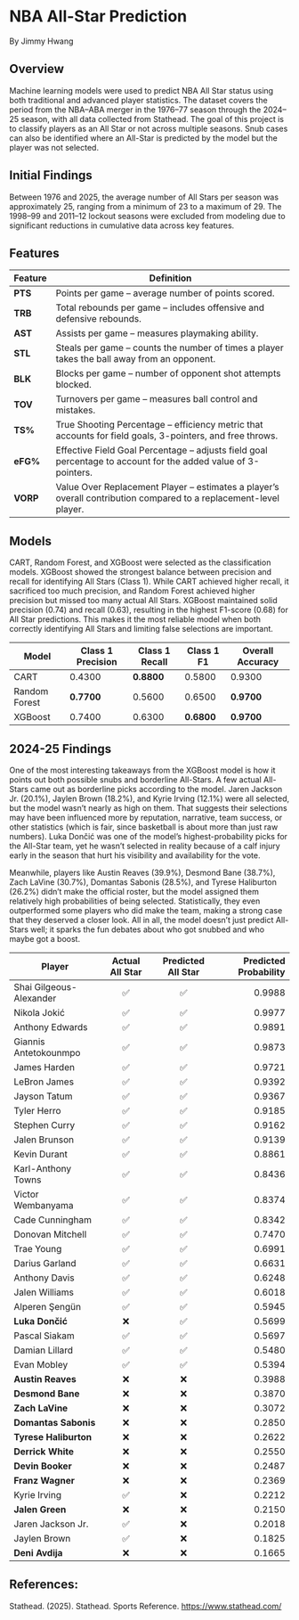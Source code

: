 # NBA All-Star Prediction
By Jimmy Hwang

## Overview
Machine learning models were used to predict NBA All Star status using both traditional and advanced player statistics. The dataset covers the period from the NBA–ABA merger in the 1976–77 season through the 2024–25 season, with all data collected from Stathead. The goal of this project is to classify players as an All Star or not across multiple seasons. Snub cases can also be identified where an All-Star is predicted by the model but the player was not selected.

## Initial Findings
Between 1976 and 2025, the average number of All Stars per season was approximately 25, ranging from a minimum of 23 to a maximum of 29. The 1998–99 and 2011–12 lockout seasons were excluded from modeling due to significant reductions in cumulative data across key features.

## Features
| Feature | Definition |
|---------|-------------|
| **PTS** | Points per game – average number of points scored. |
| **TRB** | Total rebounds per game – includes offensive and defensive rebounds. |
| **AST** | Assists per game – measures playmaking ability. |
| **STL** | Steals per game – counts the number of times a player takes the ball away from an opponent. |
| **BLK** | Blocks per game – number of opponent shot attempts blocked. |
| **TOV** | Turnovers per game – measures ball control and mistakes. |
| **TS%** | True Shooting Percentage – efficiency metric that accounts for field goals, 3-pointers, and free throws. |
| **eFG%** | Effective Field Goal Percentage – adjusts field goal percentage to account for the added value of 3-pointers. |
| **VORP** | Value Over Replacement Player – estimates a player’s overall contribution compared to a replacement-level player. |

## Models
CART, Random Forest, and XGBoost were selected as the classification models. XGBoost showed the strongest balance between precision and recall for identifying All Stars (Class 1). While CART achieved higher recall, it sacrificed too much precision, and Random Forest achieved higher precision but missed too many actual All Stars. XGBoost maintained solid precision (0.74) and recall (0.63), resulting in the highest F1-score (0.68) for All Star predictions. This makes it the most reliable model when both correctly identifying All Stars and limiting false selections are important.

| Model         | Class 1 Precision | Class 1 Recall | Class 1 F1 | Overall Accuracy |
|---------------|-------------------|----------------|------------|------------------|
| CART          | 0.4300            | **0.8800**     | 0.5800     | 0.9300           |
| Random Forest | **0.7700**        | 0.5600         | 0.6500     | **0.9700**       |
| XGBoost       | 0.7400            | 0.6300         | **0.6800** | **0.9700**       |

## 2024-25 Findings
One of the most interesting takeaways from the XGBoost model is how it points out both possible snubs and borderline All-Stars. A few actual All-Stars came out as borderline picks according to the model. Jaren Jackson Jr. (20.1%), Jaylen Brown (18.2%), and Kyrie Irving (12.1%) were all selected, but the model wasn’t nearly as high on them. That suggests their selections may have been influenced more by reputation, narrative, team success, or other statistics (which is fair, since basketball is about more than just raw numbers). Luka Dončić was one of the model’s highest-probability picks for the All-Star team, yet he wasn’t selected in reality because of a calf injury early in the season that hurt his visibility and availability for the vote.

Meanwhile, players like Austin Reaves (39.9%), Desmond Bane (38.7%), Zach LaVine (30.7%), Domantas Sabonis (28.5%), and Tyrese Haliburton (26.2%) didn’t make the official roster, but the model assigned them relatively high probabilities of being selected. Statistically, they even outperformed some players who did make the team, making a strong case that they deserved a closer look. All in all, the model doesn’t just predict All-Stars well; it sparks the fun debates about who got snubbed and who maybe got a boost.

| Player            | Actual All Star | Predicted All Star | Predicted Probability |
|-------------------|:--------:|:------------------:|---------------:|
| Shai Gilgeous-Alexander | ✅ | ✅ | 0.9988 |
| Nikola Jokić           | ✅ | ✅ | 0.9977 |
| Anthony Edwards        | ✅ | ✅ | 0.9891 |
| Giannis Antetokounmpo  | ✅ | ✅ | 0.9873 |
| James Harden           | ✅ | ✅ | 0.9721 |
| LeBron James           | ✅ | ✅ | 0.9392 |
| Jayson Tatum           | ✅ | ✅ | 0.9367 |
| Tyler Herro            | ✅ | ✅ | 0.9185 |
| Stephen Curry          | ✅ | ✅ | 0.9162 |
| Jalen Brunson          | ✅ | ✅ | 0.9139 |
| Kevin Durant           | ✅ | ✅ | 0.8861 |
| Karl-Anthony Towns     | ✅ | ✅ | 0.8436 |
| Victor Wembanyama      | ✅ | ✅ | 0.8374 |
| Cade Cunningham        | ✅ | ✅ | 0.8342 |
| Donovan Mitchell       | ✅ | ✅ | 0.7470 |
| Trae Young             | ✅ | ✅ | 0.6991 |
| Darius Garland         | ✅ | ✅ | 0.6631 |
| Anthony Davis          | ✅ | ✅ | 0.6248 |
| Jalen Williams         | ✅ | ✅ | 0.6018 |
| Alperen Şengün         | ✅ | ✅ | 0.5945 |
| **Luka Dončić**        | ❌ | ✅ | 0.5699 |
| Pascal Siakam          | ✅ | ✅ | 0.5697 |
| Damian Lillard         | ✅ | ✅ | 0.5480 |
| Evan Mobley            | ✅ | ✅ | 0.5394 |
| **Austin Reaves**      | ❌ | ❌ | 0.3988 |
| **Desmond Bane**       | ❌ | ❌ | 0.3870 |
| **Zach LaVine**        | ❌ | ❌ | 0.3072 |
| **Domantas Sabonis**   | ❌ | ❌ | 0.2850 |
| **Tyrese Haliburton**  | ❌ | ❌ | 0.2622 |
| **Derrick White**      | ❌ | ❌ | 0.2550 |
| **Devin Booker**       | ❌ | ❌ | 0.2487 |
| **Franz Wagner**       | ❌ | ❌ | 0.2369 |
| Kyrie Irving           | ✅ | ❌ | 0.2212 |
| **Jalen Green**        | ❌ | ❌ | 0.2150 |
| Jaren Jackson Jr.      | ✅ | ❌ | 0.2018 |
| Jaylen Brown           | ✅ | ❌ | 0.1825 |
| **Deni Avdija**        | ❌ | ❌ | 0.1665 |

## References:
Stathead. (2025). Stathead. Sports Reference. https://www.stathead.com/
